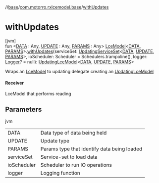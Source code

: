 //[base](../../index.md)/[com.motorro.rxlcemodel.base](index.md)/[withUpdates](with-updates.md)

# withUpdates

[jvm]\
fun &lt;[DATA](with-updates.md) : Any, [UPDATE](with-updates.md) : Any, [PARAMS](with-updates.md) : Any&gt; [LceModel](-lce-model/index.md)&lt;[DATA](with-updates.md), [PARAMS](with-updates.md)&gt;.[withUpdates](with-updates.md)(serviceSet: [UpdatingServiceSet](../com.motorro.rxlcemodel.base.service/-updating-service-set/index.md)&lt;[DATA](with-updates.md), [UPDATE](with-updates.md), [PARAMS](with-updates.md)&gt;, ioScheduler: Scheduler = Schedulers.trampoline(), logger: [Logger](-logger/index.md)? = null): [UpdatingLceModel](-updating-lce-model/index.md)&lt;[DATA](with-updates.md), [UPDATE](with-updates.md), [PARAMS](with-updates.md)&gt;

Wraps an [LceModel](-lce-model/index.md) to updating delegate creating an [UpdatingLceModel](-updating-lce-model/index.md)

#### Receiver

LceModel that performs reading

## Parameters

jvm

| | |
|---|---|
| DATA | Data type of data being held |
| UPDATE | Update type |
| PARAMS | Params type that identify data being loaded |
| serviceSet | Service-set to load data |
| ioScheduler | Scheduler to run IO operations |
| logger | Logging function |
